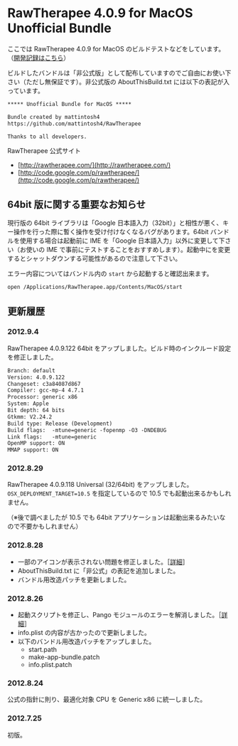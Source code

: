 # RawTherapee 4.0.9 for MacOS Unofficial Bundle #

ここでは RawTherapee 4.0.9 for MacOS のビルドテストなどをしています。（[開発記録はこちら](http://mattintosh.blog.so-net.ne.jp/archive/c2303145195-1)）

ビルドしたバンドルは「非公式版」として配布していますのでご自由にお使い下さい（ただし無保証です）。非公式版の AboutThisBuild.txt には以下の表記が入っています。

```no-highlight:AboutThisBuild.txt
***** Unofficial Bundle for MacOS *****

Bundle created by mattintosh4
https://github.com/mattintosh4/RawTherapee

Thanks to all developers.
```

RawTherapee 公式サイト

-	[http://rawtherapee.com/](http://rawtherapee.com/)
-	[http://code.google.com/p/rawtherapee/](http://code.google.com/p/rawtherapee/)

## 64bit 版に関する重要なお知らせ ##

現行版の 64bit ライブラリは「Google 日本語入力（32bit）」と相性が悪く、キー操作を行った際に暫く操作を受け付けなくなるバグがあります。64bit バンドルを使用する場合は起動前に IME を「Google 日本語入力」以外に変更して下さい（お使いの IME で事前にテストすることをおすすめします）。起動中にを変更するとシャットダウンする可能性があるので注意して下さい。

エラー内容についてはバンドル内の `start` から起動すると確認出来ます。

```bash
open /Applications/RawTherapee.app/Contents/MacOS/start
```

## 更新履歴 ##

### 2012.9.4 ###

RawTherapee 4.0.9.122 64bit をアップしました。ビルド時のインクルード設定を修正しました。

```no-highlight:AboutThisBuild.txt
Branch: default
Version: 4.0.9.122
Changeset: c3a84087d867
Compiler: gcc-mp-4 4.7.1
Processor: generic x86
System: Apple
Bit depth: 64 bits
Gtkmm: V2.24.2
Build type: Release (Development)
Build flags:  -mtune=generic -fopenmp -O3 -DNDEBUG
Link flags:   -mtune=generic
OpenMP support: ON
MMAP support: ON
```

### 2012.8.29 ###

RawTherapee 4.0.9.118 Universal (32/64bit) をアップしました。`OSX_DEPLOYMENT_TARGET=10.5` を指定しているので 10.5 でも起動出来るかもしれません。

（※後で調べましたが 10.5 でも 64bit アプリケーションは起動出来るみたいなので不要かもしれません）

### 2012.8.28 ###

-	一部のアイコンが表示されない問題を修正しました。［[詳細](http://mattintosh.blog.so-net.ne.jp/2012-08-29)］
-	AboutThisBuild.txt に「非公式」の表記を追加しました。
-	バンドル用改造パッチを更新しました。

### 2012.8.26 ###

-	起動スクリプトを修正し、Pango モジュールのエラーを解消しました。［[詳細](http://mattintosh.blog.so-net.ne.jp/2012-08-26)］
-	info.plist の内容が古かったので更新しました。
-	以下のバンドル用改造パッチをアップしました。
	-	start.path
	-	make-app-bundle.patch
	-	info.plist.patch

### 2012.8.24 ###

公式の指針に則り、最適化対象 CPU を Generic x86 に統一しました。

### 2012.7.25 ###

初版。